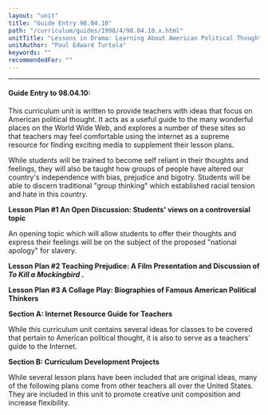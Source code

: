 ```yaml
---
layout: "unit"
title: "Guide Entry 98.04.10"
path: "/curriculum/guides/1998/4/98.04.10.x.html"
unitTitle: "Lessons in Drama: Learning About American Political Thought"
unitAuthor: "Paul Edward Turtola"
keywords: ""
recommendedFor: ""
---
```

<body>
<hr/>
 <h4>
  Guide Entry to 98.04.10:
 </h4>
 This curriculum unit is written to provide teachers with ideas that focus on American political thought. It acts as a useful guide to the many wonderful places on the World Wide Web, and explores a number of these sites so that teachers may feel comfortable using the internet as a supreme resource for finding exciting media to supplement their lesson plans.
 <p>
  While students will be trained to become self reliant in their thoughts and feelings, they will also be taught how groups of people have altered our country's independence with bias, prejudice and bigotry.  Students will be able to discern traditional "group thinking" which established racial tension and hate in this country.
 </p>
 <p>
  <b>
   Lesson Plan #1   An Open Discussion: Students' views on a controversial topic
  </b>
 </p>
 <p>
  An opening topic which will allow students to offer their thoughts and express their feelings will be on the subject of the proposed "national apology" for slavery.
 </p>
 <p>
  <b>
   Lesson Plan #2   Teaching Prejudice: A Film Presentation and Discussion of
   <i>
    To Kill a Mockingbird
   </i>
   .
  </b>
 </p>
 <p>
  <b>
   Lesson Plan #3 A Collage Play: Biographies of Famous American Political Thinkers
  </b>
 </p>
 <p>
  <b>
   Section A:  Internet Resource Guide for Teachers
  </b>
 </p>
 <p>
  While this curriculum unit contains several ideas for classes to be covered that pertain to American political thought, it is also to serve as a teachers' guide to the Internet.
 </p>
 <p>
  <b>
   Section B: Curriculum Development Projects
  </b>
 </p>
 <p>
  While several lesson plans have been included that are original ideas, many of the following plans come from other teachers all over the United States. They are included in this unit to promote creative unit composition and increase flexibility.
 </p>

</body>